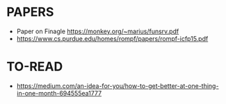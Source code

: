 # PAPERS

* Paper on Finagle https://monkey.org/~marius/funsrv.pdf
* https://www.cs.purdue.edu/homes/rompf/papers/rompf-icfp15.pdf

# TO-READ
* https://medium.com/an-idea-for-you/how-to-get-better-at-one-thing-in-one-month-694555ea1777
